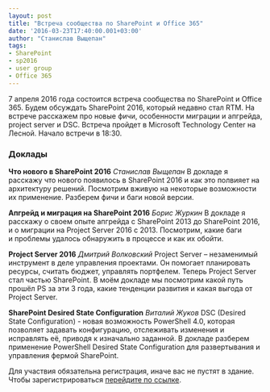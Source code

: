 ```yaml
---
layout: post
title: "Встреча сообщества по SharePoint и Office 365"
date: '2016-03-23T17:40:00.001+03:00'
author: "Станислав Выщепан"
tags:
- SharePoint
- sp2016
- user group
- Office 365
---
```


7 апреля 2016 года состоится встреча сообщества по SharePoint и Office 365. Будем обсуждать SharePoint 2016, который недавно стал RTM. На встрече расскажем про новые фичи, особенности миграции и апгрейда, project server и DSC. Встреча пройдет в Microsoft Technology Center на Лесной. Начало встречи в 18:30. 

### Доклады
__Что нового в SharePoint 2016__
*Станислав Выщепан*
В докладе я расскажу что нового появилось в SharePoint 2016 и как это полвияет на архитектуру решений. Посмотрим вживую на некоторые возможности их применение. Разберем фичи и баги новой версии. 

__Апгрейд и миграция на SharePoint 2016__
*Борис Журкин*
В докладе я расскажу о своем опыте апгрейда c SharePoint 2013 до SharePoint 2016, и о миграции на Project Server 2016 с 2013. Посмотрим, какие баги и проблемы удалось обнаружить в процессе и как их обойти.

__Project Server 2016__
*Дмитрий Волковский*
Project Server – незаменимый инструмент в деле управления проектами. Он помогает планировать ресурсы, считать бюджет, управлять портфелем. Теперь Project Server стал частью SharePoint. В моём докладе мы посмотрим какой путь прошёл PS за эти 3 года, какие тенденции развития и какая выгода от Project Server.

__SharePoint Desired State Configuration__
*Виталий Жуков*
DSC (Desired State Configuration) - новая возможность PowerShell 4.0, которая позволяет задавать конфигурацию, отслеживать изменения и исправлять её, приводя к изначально заданной. В докладе разберем применение PowerShell Desired State Configuration для развертывания и управления фермой SharePoint.

Для участвия обязательна регистрация, иначе вас не пустят в здание.
Чтобы зарегистрироваться [перейдите по ссылке](https://gandjustas.timepad.ru/event/309451/).
